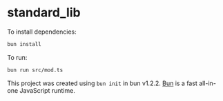# standard_lib

To install dependencies:

```bash
bun install
```

To run:

```bash
bun run src/mod.ts
```

This project was created using `bun init` in bun v1.2.2. [Bun](https://bun.sh) is a fast all-in-one JavaScript runtime.
